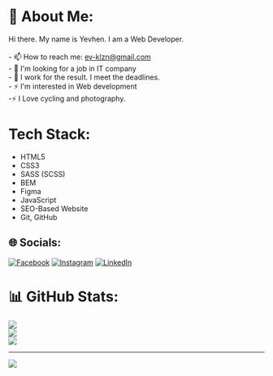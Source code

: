 # 💫 About Me:
Hi there. My name is Yevhen. I am a Web Developer.<br><br>- 📫 How to reach me: ev-klzn@gmail.com<br>- 🧐 I'm looking for a job in IT company<br>- 🤝 I work for the result. I meet the deadlines. <br>- ⚡ I'm interested in Web development<br>-⚡  I Love cycling and photography.

# Tech Stack:
- HTML5
- CSS3
- SASS (SCSS)
- BEM
- Figma
- JavaScript
- SEO-Based Website
- Git, GitHub

## 🌐 Socials:
[![Facebook](https://img.shields.io/badge/Facebook-%231877F2.svg?logo=Facebook&logoColor=white)](https://facebook.com/ev-klzn) [![Instagram](https://img.shields.io/badge/Instagram-%23E4405F.svg?logo=Instagram&logoColor=white)](https://instagram.com/ev-klzn) [![LinkedIn](https://img.shields.io/badge/LinkedIn-%230077B5.svg?logo=linkedin&logoColor=white)](https://linkedin.com/in/ev-klzn) 
# 📊 GitHub Stats:
![](https://github-readme-stats.vercel.app/api?username=ev-klzn&theme=dark&hide_border=false&include_all_commits=true&count_private=true)<br/>
![](https://github-readme-streak-stats.herokuapp.com/?user=ev-klzn&theme=dark&hide_border=false)<br/>
![](https://github-readme-stats.vercel.app/api/top-langs/?username=ev-klzn&theme=dark&hide_border=false&include_all_commits=true&count_private=true&layout=compact)

---
[![](https://visitcount.itsvg.in/api?id=ev-klzn&icon=0&color=0)](https://visitcount.itsvg.in)

<!-- Proudly created with GPRM ( https://gprm.itsvg.in ) -->
